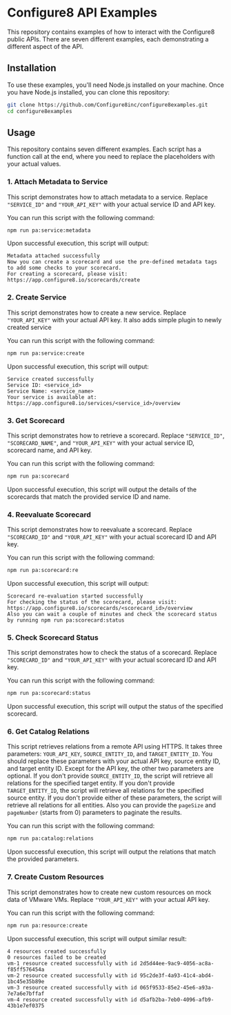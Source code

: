 # Configure8 API Examples

This repository contains examples of how to interact with the Configure8 public APIs. There are seven different examples, each demonstrating a different aspect of the API.

## Installation

To use these examples, you'll need Node.js installed on your machine. Once you have Node.js installed, you can clone this repository:

```bash
git clone https://github.com/Configure8inc/configure8examples.git
cd configure8examples
```

## Usage

This repository contains seven different examples. Each script has a function call at the end, where you need to replace the placeholders with your actual values.

### 1. Attach Metadata to Service

This script demonstrates how to attach metadata to a service. Replace `"SERVICE_ID"` and `"YOUR_API_KEY"` with your actual service ID and API key.

You can run this script with the following command:

```bash
npm run pa:service:metadata
```

Upon successful execution, this script will output:

```
Metadata attached successfully
Now you can create a scorecard and use the pre-defined metadata tags to add some checks to your scorecard.
For creating a scorecard, please visit: https://app.configure8.io/scorecards/create
```

### 2. Create Service

This script demonstrates how to create a new service. Replace `"YOUR_API_KEY"` with your actual API key.
It also adds simple plugin to newly created service

You can run this script with the following command:

```bash
npm run pa:service:create
```

Upon successful execution, this script will output:

```
Service created successfully
Service ID: <service_id>
Service Name: <service_name>
Your service is available at: https://app.configure8.io/services/<service_id>/overview
```

### 3. Get Scorecard

This script demonstrates how to retrieve a scorecard. Replace `"SERVICE_ID"`, `"SCORECARD_NAME"`, and `"YOUR_API_KEY"` with your actual service ID, scorecard name, and API key.

You can run this script with the following command:

```bash
npm run pa:scorecard
```

Upon successful execution, this script will output the details of the scorecards that match the provided service ID and name.

### 4. Reevaluate Scorecard

This script demonstrates how to reevaluate a scorecard. Replace `"SCORECARD_ID"` and `"YOUR_API_KEY"` with your actual scorecard ID and API key.

You can run this script with the following command:

```bash
npm run pa:scorecard:re
```

Upon successful execution, this script will output:

```
Scorecard re-evaluation started successfully
For checking the status of the scorecard, please visit: https://app.configure8.io/scorecards/<scorecard_id>/overview
Also you can wait a couple of minutes and check the scorecard status by running npm run pa:scorecard:status
```

### 5. Check Scorecard Status

This script demonstrates how to check the status of a scorecard. Replace `"SCORECARD_ID"` and `"YOUR_API_KEY"` with your actual scorecard ID and API key.

You can run this script with the following command:

```bash
npm run pa:scorecard:status
```

Upon successful execution, this script will output the status of the specified scorecard.


### 6. Get Catalog Relations

This script retrieves relations from a remote API using HTTPS. It takes three parameters: `YOUR_API_KEY`, `SOURCE_ENTITY_ID`, and `TARGET_ENTITY_ID`. You should replace these parameters with your actual API key, source entity ID, and target entity ID. Except for the API key, the other two parameters are optional. If you don't provide `SOURCE_ENTITY_ID`, the script will retrieve all relations for the specified target entity. If you don't provide `TARGET_ENTITY_ID`, the script will retrieve all relations for the specified source entity. If you don't provide either of these parameters, the script will retrieve all relations for all entities. Also you can provide the `pageSize` and `pageNumber` (starts from 0) parameters to paginate the results.

You can run this script with the following command:

```bash
npm run pa:catalog:relations
```

Upon successful execution, this script will output the relations that match the provided parameters.

### 7. Create Custom Resources

This script demonstrates how to create new custom resources on mock data of VMware VMs. Replace `"YOUR_API_KEY"` with your actual API key.

You can run this script with the following command:

```bash
npm run pa:resource:create
```

Upon successful execution, this script will output similar result:

```
4 resources created successfully
0 resources failed to be created
vm-1 resource created successfully with id 2d5d44ee-9ac9-4056-ac8a-f85ff576454a
vm-2 resource created successfully with id 95c2de3f-4a93-41c4-abd4-1bc45e35b89e
vm-3 resource created successfully with id 065f9533-85e2-45e6-a93a-7e7a6e7bffaf
vm-4 resource created successfully with id d5afb2ba-7eb0-4096-afb9-43b1e7ef0375
```
